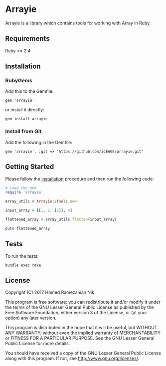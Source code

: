 # Arrayie

Arrayie is a library which contains tools for working with Array in Ruby. 

## Requirements
Ruby >= 2.4

## Installation

### RubyGems

Add this to the Gemfile:

    gem 'arrayie'

or install it directly:

    gem install arrayie

### Install from Git

Add the following in the Gemfile:

    gem 'arrayie', :git => 'https://github.com/iCEAGE/arrayie.git'


## Getting Started

Please follow the [installation](#installation) procedure and then run the following code:

```ruby
# Load the gem
require 'arrayie'

array_utils = Arrayie::Tools.new

input_array = [[1, 2, [3]], 4]

flattened_array = array_utils.flatten(input_array)

puts flattened_array
```

## Tests
To run the tests:
````
bundle exec rake
````

## License

Copyright (C) 2017 Hamed Ramezanian Nik

This program is free software: you can redistribute it and/or modify
it under the terms of the GNU Lesser General Public License as published by
the Free Software Foundation, either version 3 of the License, or
(at your option) any later version.

This program is distributed in the hope that it will be useful,
but WITHOUT ANY WARRANTY; without even the implied warranty of
MERCHANTABILITY or FITNESS FOR A PARTICULAR PURPOSE.  See the
GNU Lesser General Public License for more details.

You should have received a copy of the GNU Lesser General Public License
along with this program.  If not, see <http://www.gnu.org/licenses/>.
